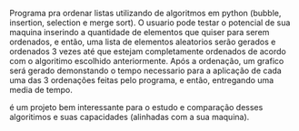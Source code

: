 Programa pra ordenar listas utilizando de algoritmos em python (bubble, insertion, selection e merge sort).
O usuario pode testar o potencial de sua maquina inserindo a quantidade de elementos que quiser para serem ordenados, e então, uma lista de elementos aleatorios serão gerados e ordenados 3 vezes até que estejam completamente ordenados de acordo com o algoritimo escolhido anteriormente.
Após a ordenação, um grafico será gerado demonstando o tempo necessario para a aplicação de cada uma das 3 ordenações feitas pelo programa, e então, entregando uma media de tempo.

é um projeto bem interessante para o estudo e comparação desses algoritimos e suas capacidades (alinhadas com a sua maquina).

